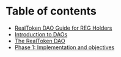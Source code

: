 # Table of contents

* [RealToken DAO Guide for REG Holders](README.md)
* [Introduction to DAOs](01-introduction-aux-dao.md)
* [The RealToken DAO](02-la-dao-realtoken.md)
* [Phase 1: Implementation and objectives](03-phase-1-mise-en-place-et-objectif.md)
